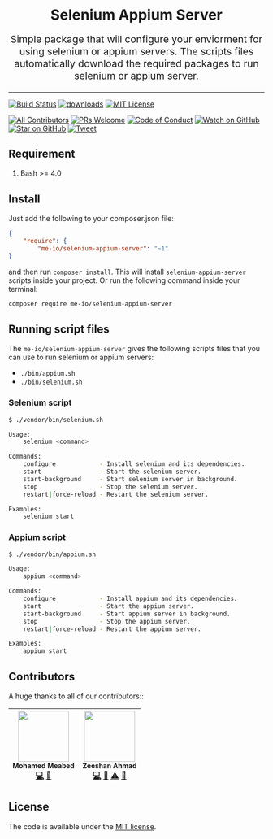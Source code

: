 <h1 align="center">
  Selenium Appium Server
</h1>
<p align="center" style="font-size: 1.2rem;">Simple package that will configure your enviorment for using selenium or appium servers. The scripts files automatically download the required packages to run selenium or appium server.</p>

<hr/>

[![Build Status][build-badge]](build)
[![downloads][downloads-badge]](downloads)
[![MIT License][license-badge]](license)

[![All Contributors](https://img.shields.io/badge/all_contributors-5-orange.svg?style=flat-square)](#contributors)
[![PRs Welcome][prs-badge]](prs) 
[![Code of Conduct][coc-badge]](coc)
[![Watch on GitHub][github-watch-badge]](github-watch)
[![Star on GitHub][github-star-badge]](github-star)
[![Tweet][twitter-badge]](twitter)

## Requirement

1. Bash >= 4.0

## Install

Just add the following to your composer.json file:

```json
{
    "require": {
        "me-io/selenium-appium-server": "~1"
}
```

and then run `composer install`. This will install `selenium-appium-server` scripts inside your project. Or run the following command inside your terminal:

```bash
composer require me-io/selenium-appium-server
```

## Running script files

The `me-io/selenium-appium-server` gives the following scripts files that you can use to run
selenium or appium servers: 

* `./bin/appium.sh`
* `./bin/selenium.sh`

### Selenium script

```bash
$ ./vendor/bin/selenium.sh

Usage:
    selenium <command>

Commands:
    configure            - Install selenium and its dependencies.
    start                - Start the selenium server.
    start-background     - Start selenium server in background.
    stop                 - Stop the selenium server.
    restart|force-reload - Restart the selenium server.

Examples:
    selenium start
```

### Appium script

```bash
$ ./vendor/bin/appium.sh

Usage:
    appium <command>

Commands:
    configure            - Install appium and its dependencies.
    start                - Start the appium server.
    start-background     - Start appium server in background.
    stop                 - Stop the appium server.
    restart|force-reload - Restart the appium server.

Examples:
    appium start
```

## Contributors

A huge thanks to all of our contributors::

<!-- ALL-CONTRIBUTORS-LIST:START - Do not remove or modify this section -->
<!-- prettier-ignore -->
| [<img src="https://avatars0.githubusercontent.com/u/45731?v=3" width="100px;"/><br /><sub><b>Mohamed Meabed</b></sub>](https://github.com/Meabed)<br />[💻](https://github.com//selenium-appium-server/commits?author=Meabed "Code") [📢](#talk-Meabed "Talks") | [<img src="https://avatars2.githubusercontent.com/u/16267321?v=3" width="100px;"/><br /><sub><b>Zeeshan Ahmad</b></sub>](https://github.com/zeeshanu)<br />[💻](https://github.com//selenium-appium-server/commits?author=zeeshanu "Code") [🐛](https://github.com//selenium-appium-server/issues?q=author%3Azeeshanu "Bug reports") [⚠️](https://github.com//selenium-appium-server/commits?author=zeeshanu "Tests") [📖](https://github.com//selenium-appium-server/commits?author=zeeshanu "Documentation") |
| :---: | :---: |
<!-- ALL-CONTRIBUTORS-LIST:END -->

## License

The code is available under the [MIT license](LICENSE.md).

[build-badge]: https://img.shields.io/travis/me-io/selenium-appium-server.svg?style=flat-square
[build]: https://travis-ci.org/me-io/selenium-appium-server
[downloads-badge]: https://img.shields.io/packagist/dm/me-io/selenium-appium-server.svg?style=flat-square
[downloads]: https://packagist.org/packages/me-io/selenium-appium-server/stats
[license-badge]: https://img.shields.io/badge/license-MIT-brightgreen.svg?style=flat-square
[license]: https://github.com/me-io/selenium-appium-server/blob/master/LICENSE.md
[prs-badge]: https://img.shields.io/badge/PRs-welcome-brightgreen.svg?style=flat-square
[prs]: http://makeapullrequest.com
[coc-badge]: https://img.shields.io/badge/code%20of-conduct-ff69b4.svg?style=flat-square
[coc]: https://github.com/me-io/selenium-appium-server/blob/master/CODE_OF_CONDUCT.md
[github-watch-badge]: https://img.shields.io/github/watchers/me-io/selenium-appium-server.svg?style=social
[github-watch]: https://github.com/me-io/selenium-appium-server/watchers
[github-star-badge]: https://img.shields.io/github/stars/me-io/selenium-appium-server.svg?style=social
[github-star]: https://github.com/me-io/selenium-appium-server/stargazers
[twitter]: https://twitter.com/intent/tweet?text=Check%20out%20selenium-appium-server!%20https://github.com/me-io/selenium-appium-server%20%F0%9F%91%8D
[twitter-badge]: https://img.shields.io/twitter/url/https/github.com/me-io/selenium-appium-server.svg?style=social